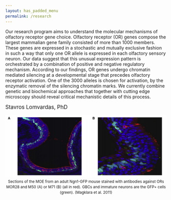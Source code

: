 ```yaml
---
layout: has_padded_menu
permalink: /research
---
```

Our research program aims to understand the molecular mechanisms of olfactory receptor gene choice. Olfactory receptor (OR) genes compose the largest mammalian gene family consisted of more than 1000 members. These genes are expressed in a stochastic and mutually exclusive fashion in such a way that only one OR allele is expressed in each olfactory sensory neuron. Our data suggest that this unusual expression pattern is orchestrated by a combination of positive and negative regulatory mechanism. According to our findings, OR genes undergo chromatin mediated silencing at a developmental stage that precedes olfactory receptor activation. One of the 3000 alleles is chosen for activation, by the enzymatic removal of the silencing chromatin marks. We currently combine genetic and biochemical approaches that together with cutting edge microscopy should reveal critical mechanistic details of this process.

<big>Stavros Lomvardas, PhD</big>

<div class="bs-callout bs-callout-default" style="text-align: center; margin: 0 auto; max-width: 700px;">
  <img class="thumbnail img-responsive" src="/assets/img/research_home_original.png" alt="" style="width: inherit; margin: 0 auto;">
  <small>Sections of the MOE from an adult Ngn1-GFP mouse stained with antibodies against ORs MOR28 and M50 (A) or M71 (B) (all in red). GBCs and immature neurons are the GFP+ cells (green). (Magklara et al. 2011)</small>
</div>

<div style="text-align: center; max-width: 700px; margin: 0 auto;">
</div>
